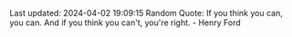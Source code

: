 Last updated: 2024-04-02 19:09:15
Random Quote: If you think you can, you can. And if you think you can't, you're right. - Henry Ford